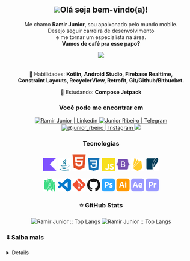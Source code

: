 <span align="center">

## <img src="https://raw.githubusercontent.com/iampavangandhi/iampavangandhi/master/gifs/Hi.gif" width="30px">Olá seja bem-vindo(a)!

</span>

<p align="center">
  Me chamo <strong>Ramir Junior</strong>, sou apaixonado pelo mundo mobile.<br/>
    Desejo seguir carreira de desenvolvimento<br>e me tornar um especialista na área.<br/>
<strong>Vamos de café pra esse papo?</strong><br/>
</p>
<div align="center">
<img src="https://www.mygo.ge/uploads/blog/1584023795.jpg" width="600px" />
</div>
<br/>
<p align="center">
  💼 Habilidades: <strong>Kotlin, Android Studio, Firebase Realtime,<br>Constraint Layouts, RecyclerView, Retrofit, Git/Github/Bitbucket.</strong>
</p>

<p align="center">
  🚀  Estudando: <strong>Compose Jetpack</strong>
</p>
<h3 align="center">Você pode me encontrar em</h3>

<div align="center">
    <a href="https://www.linkedin.com/in/ramirjunior-"> 
         <img target="_blank" alt="Ramir Junior | Linkedin" src="https://img.shields.io/badge/LinkedIn-0077B5?style=for-the-badge&logo=linkedin&logoColor=white&link=https://www.linkedin.com/in/ramirjunior-" />
    </a>
    <a href="https://t.me/JRHDL"> 
        <img  alt="Junior Ribeiro | Telegram"  src="https://img.shields.io/badge/Telegram-2CA5E0?style=for-the-badge&logo=telegram&logoColor=white&link=https://t.me/JRHDL" />
    </a>
    <a href="https://instagram.com/junior_rbeiro"> 
        <img  alt="@junior_rbeiro | Instagram"  src="https://img.shields.io/badge/Instagram-E4405F?style=for-the-badge&logo=instagram&logoColor=white&link=https://instagram.com/junior_rbeiro"/>
    </a>
    <a href="https://www.facebook.com/junior.ribeiro0/" alt="Facebook">
  <img src="https://img.shields.io/badge/-Facebook-3b5998?style=for-the-badge&logo=facebook&logoColor=white&link=https://www.facebook.com/junior.ribeiro0/"/></a>
     <br/>
    <h3 align="center">Tecnologias</h3>
    <img alt="Kotlin" width="35px" src="assets/kotlin.svg" />
    <img alt="Java" width="35px" src="assets/java.svg" />
    <img alt="HTML5" width="35px" src="assets/html5.svg" />
    <img alt="CSS3" width="35px" src="assets/css3.svg" />
    <img alt="Javascript" width="35px" src="assets/javascript.svg" />
    <img alt="Bootstrap" width="35px" src="assets/bootstrap.svg" />    
    <img alt="Firebase" width="35px" src="assets/firebase.svg" />
    <img alt="SQLite" width="35px" src="assets/sqlite.svg" />
    <br/><br/> 
    <img alt="Android Studio" width="35px" src="assets/androidstudio.svg" />
    <img alt="Visual Studio Code" width="35px" src="assets/visualstudiocode.svg" />
    <img alt="Git" width="35px" src="assets/git.svg" />
    <img alt="Github" width="35px" src="assets/github.svg" />    
    <img alt="Adobe Photoshop" width="35px" src="assets/adobephotoshop.svg" />
    <img alt="Adobe Illustrator" width="35px" src="assets/adobeillustrator.svg" />
    <img alt="Adobe Photoshop" width="35px" src="assets/adobeaftereffects.svg" />
    <img alt="Adobe Illustrator" width="35px" src="assets/adobepremierepro.svg" />
    <br/>
</div>

<p align="center">

<h3 align="center">⭐ GitHub Stats</h3>

<p align="center">
    <img align="center" height="165" src="https://github-readme-stats.vercel.app/api/top-langs/?username=ramirjunior&langs_count=8&layout=compact&theme=blueberry" alt="Ramir Junior :: Top Langs" />
    <img align="center"  src="https://github-readme-stats.vercel.app/api?username=ramirjunior&theme=blueberry&show_icons=true&count_private=true&include_all_commits=true&hide_title=true" alt="Ramir Junior :: Top Langs" />
</p>



<h3>⬇️ Saiba mais</h3> 

<details>

## Educação

- 📖 **Sistemas de Informação**

  📆 Formação 2023

  📍 **PUC Minas São Gabriel** - Belo Horizonte, Minas Gerais, Brasil



## Idiomas

- :us: Inglês

  :arrow_upper_right: Intermediário

   

- :es: Espanhol

  :arrow_upper_right: Intermediário
  
  </details>

